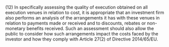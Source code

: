 (12) In specifically assessing the quality of execution obtained on all execution venues in relation to cost, it is appropriate that an investment firm also performs an analysis of the arrangements it has with these venues in relation to payments made or received and to discounts, rebates or non-monetary benefits received. Such an assessment should also allow the public to consider how such arrangements impact the costs faced by the investor and how they comply with Article 27(2) of Directive 2014/65/EU.